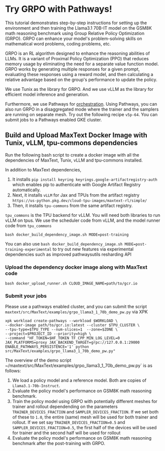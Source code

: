 <!--
 Copyright 2024 Google LLC

 Licensed under the Apache License, Version 2.0 (the "License");
 you may not use this file except in compliance with the License.
 You may obtain a copy of the License at

      https://www.apache.org/licenses/LICENSE-2.0

 Unless required by applicable law or agreed to in writing, software
 distributed under the License is distributed on an "AS IS" BASIS,
 WITHOUT WARRANTIES OR CONDITIONS OF ANY KIND, either express or implied.
 See the License for the specific language governing permissions and
 limitations under the License.
 -->

# Try GRPO with Pathways!

This tutorial demonstrates step-by-step instructions for setting up the environment and then training the Llama3.1 70B-IT model on the GSM8K math reasoning benchmark using Group Relative Policy Optimization (GRPO). GRPO can enhance your model's problem-solving skills on mathematical word problems, coding problems, etc.

GRPO is an RL algorithm designed to enhance the reasoning abilities of LLMs. It is a variant of Proximal Policy Optimization (PPO) that reduces memory usage by eliminating the need for a separate value function model. GRPO works by generating multiple responses for a given prompt, evaluating these responses using a reward model, and then calculating a relative advantage based on the group's performance to update the policy.

We use Tunix as the library for GRPO. 
And we use vLLM as the library for efficient model inference and generation.

Furthermore, we use Pathways for [orchestration](https://cloud.google.com/ai-hypercomputer/docs/workloads/pathways-on-cloud/pathways-intro). Using Pathways, you can also run GRPO in a disaggregated mode where the trainer and the samplers are running on separate mesh. Try out the following recipe `v5p-64`. You can submit jobs to a Pathways enabled GKE cluster.
 
## Build and Upload MaxText Docker Image with Tunix, vLLM, tpu-commons dependencies
Run the following bash script to create a docker image with all the dependencies of MaxText, Tunix, vLLM and tpu-commons installed.

In addition to MaxText dependencies, 

1. It installs `pip install keyring keyrings.google-artifactregistry-auth` which enables pip to authenticate with Google Artifact Registry automatically.
2. Next, it installs `vLLM` for Jax and TPUs from the artifact registry `https://us-python.pkg.dev/cloud-tpu-images/maxtext-rl/simple/`
3. Then, it installs `tpu-commons` from the same artifact registry.


`tpu_commons` is the TPU backend for vLLM. You will need both libraries to run vLLM on tpus.
We use the scheduler code from vLLM, and the model runner code from `tpu_commons`

```
bash docker_build_dependency_image.sh MODE=post-training
```

You can also use `bash docker_build_dependency_image.sh MODE=post-training-experimental` to try out new features via experimental dependencies such as improved pathwaysutils resharding API



### Upload the dependency docker image along with MaxText code
```
bash docker_upload_runner.sh CLOUD_IMAGE_NAME=path/to/gcr.io
```

### Submit your jobs

Please use a pathways enabled cluster, and you can submit the script `maxtext/src/MaxText/examples/grpo_llama3_1_70b_demo_pw.py` via XPK
```
xpk workload create-pathways --workload $WORKLOAD \
--docker-image path/to/gcr.io:latest --cluster $TPU_CLUSTER \
--tpu-type=$TPU_TYPE --num-slices=1  --zone=$ZONE \
--project=$PROJECT_ID --priority=high \
--command "HF_TOKEN=$HF_TOKEN TF_CPP_MIN_LOG_LEVEL=0 JAX_PLATFORMS=proxy JAX_BACKEND_TARGET=grpc://127.0.0.1:29000 ENABLE_PATHWAYS_PERSISTENCE='1' python  src/MaxText/examples/grpo_llama3_1_70b_demo_pw.py"
```

The overview of the demo script ~/maxtext/src/MaxText/examples/grpo_llama3_1_70b_demo_pw.py` is as follows:

1. We load a policy model and a reference model. Both are copies of `Llama3.1-70b-Instruct`.
2. Evaluate the policy model's performance on GSM8K math reasoning benchmark.
3. Train the policy model using GRPO with potentially different meshes for trainer and rollout dependending on the parameters `TRAINER_DEVICES_FRACTION` and `SAMPLER_DEVICES_FRACTION`. If we set both of these to `1.0`, the entire (same) mesh will be used for both trainer and rollout. If we set say `TRAINER_DEVICES_FRACTION=0.5` and `SAMPLER_DEVICES_FRACTION=0.5`, the first half of the devices will be used for trainer and the second half will be used for rollout
4. Evaluate the policy model's performance on GSM8K math reasoning benchmark after the post-training with GRPO.
